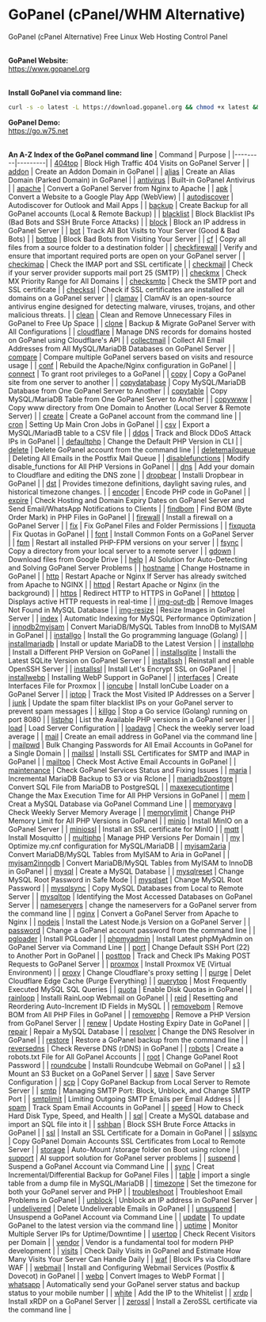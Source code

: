 # GoPanel (cPanel/WHM Alternative)
GoPanel (cPanel Alternative) Free Linux Web Hosting Control Panel
<br><br>

**GoPanel Website:**
<br>
https://www.gopanel.org
<br><br>

**Install GoPanel via command line:**
```bash
curl -s -o latest -L https://download.gopanel.org && chmod +x latest && ./latest
```
**GoPanel Demo:**
<br>
https://go.w75.net
<br><br>

**An A-Z Index of the GoPanel command line**
| Command | Purpose |
|---------|---------|
| <a href='https://www.gopanel.org/command.php?Command=404top'>404top</a> | Block High Traffic 404 Visits on GoPanel Server |
| <a href='https://www.gopanel.org/command.php?Command=addon'>addon</a> | Create an Addon Domain in GoPanel |
| <a href='https://www.gopanel.org/command.php?Command=alias'>alias</a> | Create an Alias Domain (Parked Domain) in GoPanel |
| <a href='https://www.gopanel.org/command.php?Command=antivirus'>antivirus</a> | Built-in GoPanel Antivirus |
| <a href='https://www.gopanel.org/command.php?Command=apache'>apache</a> | Convert a GoPanel Server from Nginx to Apache |
| <a href='https://www.gopanel.org/command.php?Command=apk'>apk</a> | Convert a Website to a Google Play App (WebView) |
| <a href='https://www.gopanel.org/command.php?Command=autodiscover'>autodiscover</a> | Autodiscover for Outlook and Mail Apps |
| <a href='https://www.gopanel.org/command.php?Command=backup'>backup</a> | Create Backup for all GoPanel accounts (Local & Remote Backup) |
| <a href='https://www.gopanel.org/command.php?Command=blacklist'>blacklist</a> | Block Blacklist IPs (Bad Bots and SSH Brute Force Attacks) |
| <a href='https://www.gopanel.org/command.php?Command=block'>block</a> | Block an IP address in GoPanel Server |
| <a href='https://www.gopanel.org/command.php?Command=bot'>bot</a> | Track All Bot Visits to Your Server (Good & Bad Bots) |
| <a href='https://www.gopanel.org/command.php?Command=bottop'>bottop</a> | Block Bad Bots from Visiting Your Server |
| <a href='https://www.gopanel.org/command.php?Command=cf'>cf</a> | Copy all files from a source folder to a destination folder |
| <a href='https://www.gopanel.org/command.php?Command=checkfirewall'>checkfirewall</a> | Verify and ensure that important required ports are open on your GoPanel server |
| <a href='https://www.gopanel.org/command.php?Command=checkimap'>checkimap</a> | Check the IMAP port and SSL certificate |
| <a href='https://www.gopanel.org/command.php?Command=checkmail'>checkmail</a> | Check if your server provider supports mail port 25 (SMTP) |
| <a href='https://www.gopanel.org/command.php?Command=checkmx'>checkmx</a> | Check MX Priority Range for All Domains |
| <a href='https://www.gopanel.org/command.php?Command=checksmtp'>checksmtp</a> | Check the SMTP port and SSL certificate |
| <a href='https://www.gopanel.org/command.php?Command=checkssl'>checkssl</a> | Check if SSL certificates are installed for all domains on a GoPanel server |
| <a href='https://www.gopanel.org/command.php?Command=clamav'>clamav</a> | ClamAV is an open-source antivirus engine designed for detecting malware, viruses, trojans, and other malicious threats. |
| <a href='https://www.gopanel.org/command.php?Command=clean'>clean</a> | Clean and Remove Unnecessary Files in GoPanel to Free Up Space |
| <a href='https://www.gopanel.org/command.php?Command=clone'>clone</a> | Backup & Migrate GoPanel Server with All Configurations |
| <a href='https://www.gopanel.org/command.php?Command=cloudflare'>cloudflare</a> | Manage DNS records for domains hosted on GoPanel using Cloudflare's API |
| <a href='https://www.gopanel.org/command.php?Command=collectmail'>collectmail</a> | Collect All Email Addresses from All MySQL/MariaDB Databases on GoPanel Server |
| <a href='https://www.gopanel.org/command.php?Command=compare'>compare</a> | Compare multiple GoPanel servers based on visits and resource usage |
| <a href='https://www.gopanel.org/command.php?Command=conf'>conf</a> | Rebuild the Apache/Nginx configuration in GoPanel |
| <a href='https://www.gopanel.org/command.php?Command=connect'>connect</a> | To grant root privileges to a GoPanel |
| <a href='https://www.gopanel.org/command.php?Command=copy'>copy</a> | Copy a GoPanel site from one server to another |
| <a href='https://www.gopanel.org/command.php?Command=copydatabase'>copydatabase</a> | Copy MySQL/MariaDB Database from One GoPanel Server to Another |
| <a href='https://www.gopanel.org/command.php?Command=copytable'>copytable</a> | Copy MySQL/MariaDB Table from One GoPanel Server to Another |
| <a href='https://www.gopanel.org/command.php?Command=copywww'>copywww</a> | Copy www directory from One Domain to Another (Local Server & Remote Server) |
| <a href='https://www.gopanel.org/command.php?Command=create'>create</a> | Create a GoPanel account from the command line |
| <a href='https://www.gopanel.org/command.php?Command=cron'>cron</a> | Setting Up Main Cron Jobs in GoPanel |
| <a href='https://www.gopanel.org/command.php?Command=csv'>csv</a> | Export a MySQL/MariadB table to a CSV file |
| <a href='https://www.gopanel.org/command.php?Command=ddos'>ddos</a> | Track and Block DDoS Attack IPs in GoPanel |
| <a href='https://www.gopanel.org/command.php?Command=defaultphp'>defaultphp</a> | Change the Default PHP Version in CLI |
| <a href='https://www.gopanel.org/command.php?Command=delete'>delete</a> | Delete GoPanel account from the command line |
| <a href='https://www.gopanel.org/command.php?Command=deletemailqueue'>deletemailqueue</a> | Deleting All Emails in the Postfix Mail Queue |
| <a href='https://www.gopanel.org/command.php?Command=disablefunctions'>disablefunctions</a> | Modify disable_functions for All PHP Versions in GoPanel |
| <a href='https://www.gopanel.org/command.php?Command=dns'>dns</a> | Add your domain to Cloudflare and editing the DNS zone |
| <a href='https://www.gopanel.org/command.php?Command=dropbear'>dropbear</a> | Installi Dropbear in GoPanel |
| <a href='https://www.gopanel.org/command.php?Command=dst'>dst</a> | Provides timezone definitions, daylight saving rules, and historical timezone changes. |
| <a href='https://www.gopanel.org/command.php?Command=encoder'>encoder</a> | Encode PHP code in GoPanel |
| <a href='https://www.gopanel.org/command.php?Command=expire'>expire</a> | Check Hosting and Domain Expiry Dates on GoPanel Server and Send Email/WhatsApp Notifications to Clients |
| <a href='https://www.gopanel.org/command.php?Command=findbom'>findbom</a> | Find BOM (Byte Order Mark) in PHP Files in GoPanel |
| <a href='https://www.gopanel.org/command.php?Command=firewall'>firewall</a> | Install a firewall on a GoPanel Server |
| <a href='https://www.gopanel.org/command.php?Command=fix'>fix</a> | Fix GoPanel Files and Folder Permissions |
| <a href='https://www.gopanel.org/command.php?Command=fixquota'>fixquota</a> | Fix Quotas in GoPanel |
| <a href='https://www.gopanel.org/command.php?Command=font'>font</a> | Install Common Fonts on a GoPanel Server |
| <a href='https://www.gopanel.org/command.php?Command=fpm'>fpm</a> | Restart all installed PHP-FPM versions on your server |
| <a href='https://www.gopanel.org/command.php?Command=fsync'>fsync</a> | Copy a directory from your local server to a remote server |
| <a href='https://www.gopanel.org/command.php?Command=gdown'>gdown</a> | Download files from Google Drive |
| <a href='https://www.gopanel.org/command.php?Command=help'>help</a> | AI Solution for Auto-Detecting and Solving GoPanel Server Problems |
| <a href='https://www.gopanel.org/command.php?Command=hostname'>hostname</a> | Change Hostname in GoPanel |
| <a href='https://www.gopanel.org/command.php?Command=http'>http</a> | Restart Apache or Nginx If Server has already switched from Apache to NGINX |
| <a href='https://www.gopanel.org/command.php?Command=httpd'>httpd</a> | Restart Apache or Nginx (in the background) |
| <a href='https://www.gopanel.org/command.php?Command=https'>https</a> | Redirect HTTP to HTTPS in GoPanel |
| <a href='https://www.gopanel.org/command.php?Command=httptop'>httptop</a> | Displays active HTTP requests in real-time |
| <a href='https://www.gopanel.org/command.php?Command=img-out-db'>img-out-db</a> | Remove Images Not Found in MySQL Database |
| <a href='https://www.gopanel.org/command.php?Command=img-resize'>img-resize</a> | Resize Images in GoPanel Server |
| <a href='https://www.gopanel.org/command.php?Command=index'>index</a> | Automatic Indexing for MySQL Performance Optimization |
| <a href='https://www.gopanel.org/command.php?Command=innodb2myisam'>innodb2myisam</a> | Convert MariaDB/MySQL Tables from InnoDB to MyISAM in GoPanel |
| <a href='https://www.gopanel.org/command.php?Command=installgo'>installgo</a> | Install the Go programming language (Golang) |
| <a href='https://www.gopanel.org/command.php?Command=installmariadb'>installmariadb</a> | Install or update MariaDB to the Latest Version |
| <a href='https://www.gopanel.org/command.php?Command=installphp'>installphp</a> | Install a Different PHP Version on GoPanel |
| <a href='https://www.gopanel.org/command.php?Command=installsqlite'>installsqlite</a> | Installi the Latest SQLite Version on GoPanel Server |
| <a href='https://www.gopanel.org/command.php?Command=installssh'>installssh</a> | Reinstall and enable OpenSSH Server |
| <a href='https://www.gopanel.org/command.php?Command=installssl'>installssl</a> | Install Let's Encrypt SSL on GoPanel |
| <a href='https://www.gopanel.org/command.php?Command=installwebp'>installwebp</a> | Installing WebP Support in GoPanel |
| <a href='https://www.gopanel.org/command.php?Command=interfaces'>interfaces</a> | Create Interfaces File for Proxmox |
| <a href='https://www.gopanel.org/command.php?Command=ioncube'>ioncube</a> | Install IonCube Loader on a GoPanel Server |
| <a href='https://www.gopanel.org/command.php?Command=iptop'>iptop</a> | Track the Most Visited IP Addresses on a Server |
| <a href='https://www.gopanel.org/command.php?Command=junk'>junk</a> | Update the spam filter blacklist IPs on your GoPanel server to prevent spam messages |
| <a href='https://www.gopanel.org/command.php?Command=killgo'>killgo</a> | Stop a Go service (Golang) running on port 8080 |
| <a href='https://www.gopanel.org/command.php?Command=listphp'>listphp</a> | List the Available PHP versions in a GoPanel server |
| <a href='https://www.gopanel.org/command.php?Command=load'>load</a> | Load Server Configuration |
| <a href='https://www.gopanel.org/command.php?Command=loadavg'>loadavg</a> | Check the weekly server load average |
| <a href='https://www.gopanel.org/command.php?Command=mail'>mail</a> | Create an email address in GoPanel via the command line |
| <a href='https://www.gopanel.org/command.php?Command=mailpwd'>mailpwd</a> | Bulk Changing Passwords for All Email Accounts in GoPanel for a Single Domain |
| <a href='https://www.gopanel.org/command.php?Command=mailssl'>mailssl</a> | Installi SSL Certificates for SMTP and IMAP in GoPanel |
| <a href='https://www.gopanel.org/command.php?Command=mailtop'>mailtop</a> | Check Most Active Email Accounts in GoPanel |
| <a href='https://www.gopanel.org/command.php?Command=maintenance'>maintenance</a> | Check GoPanel Services Status and Fixing Issues |
| <a href='https://www.gopanel.org/command.php?Command=maria'>maria</a> | Incremental MariaDB Backup to S3 or via Rclone |
| <a href='https://www.gopanel.org/command.php?Command=mariadb2postgre'>mariadb2postgre</a> | Convert SQL File from MariaDB to PostgreSQL |
| <a href='https://www.gopanel.org/command.php?Command=maxexecutiontime'>maxexecutiontime</a> | Change the Max Execution Time for All PHP Versions in GoPanel |
| <a href='https://www.gopanel.org/command.php?Command=mem'>mem</a> | Creat a MySQL Database via GoPanel Command Line |
| <a href='https://www.gopanel.org/command.php?Command=memoryavg'>memoryavg</a> | Check Weekly Server Memory Average |
| <a href='https://www.gopanel.org/command.php?Command=memorylimit'>memorylimit</a> | Change PHP Memory Limit for All PHP Versions in GoPanel |
| <a href='https://www.gopanel.org/command.php?Command=minio'>minio</a> | Install MinIO on a GoPanel Server |
| <a href='https://www.gopanel.org/command.php?Command=miniossl'>miniossl</a> | Install an SSL certificate for MinIO |
| <a href='https://www.gopanel.org/command.php?Command=mqtt'>mqtt</a> | Install Mosquitto |
| <a href='https://www.gopanel.org/command.php?Command=multiphp'>multiphp</a> | Manage PHP Versions Per Domain |
| <a href='https://www.gopanel.org/command.php?Command=my'>my</a> | Optimize my.cnf configuration for MySQL/MariaDB |
| <a href='https://www.gopanel.org/command.php?Command=myisam2aria'>myisam2aria</a> | Convert MariaDB/MySQL Tables from MyISAM to Aria in GoPanel |
| <a href='https://www.gopanel.org/command.php?Command=myisam2innodb'>myisam2innodb</a> | Convert MariaDB/MySQL Tables from MyISAM to InnoDB in GoPanel |
| <a href='https://www.gopanel.org/command.php?Command=mysql'>mysql</a> | Create a MySQL Database |
| <a href='https://www.gopanel.org/command.php?Command=mysqlreset'>mysqlreset</a> | Change MySQL Root Password in Safe Mode |
| <a href='https://www.gopanel.org/command.php?Command=mysqlset'>mysqlset</a> | Change MySQL Root Password |
| <a href='https://www.gopanel.org/command.php?Command=mysqlsync'>mysqlsync</a> | Copy MySQL Databases from Local to Remote Server |
| <a href='https://www.gopanel.org/command.php?Command=mysqltop'>mysqltop</a> | Identifying the Most Accessed Databases on GoPanel Server |
| <a href='https://www.gopanel.org/command.php?Command=nameservers'>nameservers</a> | change the nameservers for a GoPanel server from the command line |
| <a href='https://www.gopanel.org/command.php?Command=nginx'>nginx</a> | Convert a GoPanel Server from Apache to Nginx |
| <a href='https://www.gopanel.org/command.php?Command=nodejs'>nodejs</a> | Install the Latest Node.js Version on a GoPanel Server |
| <a href='https://www.gopanel.org/command.php?Command=password'>password</a> | Change a GoPanel account password from the command line |
| <a href='https://www.gopanel.org/command.php?Command=pgloader'>pgloader</a> | Install PGLoader |
| <a href='https://www.gopanel.org/command.php?Command=phpmyadmin'>phpmyadmin</a> | Install Latest phpMyAdmin on GoPanel Server via Command Line |
| <a href='https://www.gopanel.org/command.php?Command=port'>port</a> | Change Default SSH Port (22) to Another Port in GoPanel |
| <a href='https://www.gopanel.org/command.php?Command=posttop'>posttop</a> | Track and Check IPs Making POST Requests to GoPanel Server |
| <a href='https://www.gopanel.org/command.php?Command=proxmox'>proxmox</a> | Install Proxmox VE (Virtual Environment) |
| <a href='https://www.gopanel.org/command.php?Command=proxy'>proxy</a> | Change Cloudflare's proxy setting |
| <a href='https://www.gopanel.org/command.php?Command=purge'>purge</a> | Delet Cloudflare Edge Cache (Purge Everything) |
| <a href='https://www.gopanel.org/command.php?Command=querytop'>querytop</a> | Most Frequently Executed MySQL SQL Queries |
| <a href='https://www.gopanel.org/command.php?Command=quota'>quota</a> | Enable Disk Quotas in GoPanel |
| <a href='https://www.gopanel.org/command.php?Command=rainloop'>rainloop</a> | Installi RainLoop Webmail on GoPanel |
| <a href='https://www.gopanel.org/command.php?Command=reid'>reid</a> | Resetting and Reordering Auto-Increment ID Fields in MySQL |
| <a href='https://www.gopanel.org/command.php?Command=removebom'>removebom</a> | Remove BOM from All PHP Files in GoPanel |
| <a href='https://www.gopanel.org/command.php?Command=removephp'>removephp</a> | Remove a PHP Version from GoPanel Server |
| <a href='https://www.gopanel.org/command.php?Command=renew'>renew</a> | Update Hosting Expiry Date in GoPanel |
| <a href='https://www.gopanel.org/command.php?Command=repair'>repair</a> | Repair a MySQL Database |
| <a href='https://www.gopanel.org/command.php?Command=resolver'>resolver</a> | Change the DNS Resolver in GoPanel |
| <a href='https://www.gopanel.org/command.php?Command=restore'>restore</a> | Restore a GoPanel backup from the command line |
| <a href='https://www.gopanel.org/command.php?Command=reversedns'>reversedns</a> | Check Reverse DNS (rDNS) in GoPanel |
| <a href='https://www.gopanel.org/command.php?Command=robots'>robots</a> | Create a robots.txt File for All GoPanel Accounts |
| <a href='https://www.gopanel.org/command.php?Command=root'>root</a> | Change GoPanel Root Password |
| <a href='https://www.gopanel.org/command.php?Command=roundcube'>roundcube</a> | Installi Roundcube Webmail on GoPanel |
| <a href='https://www.gopanel.org/command.php?Command=s3'>s3</a> | Mount an S3 Bucket on a GoPanel Server |
| <a href='https://www.gopanel.org/command.php?Command=save'>save</a> | Save Server Configuration |
| <a href='https://www.gopanel.org/command.php?Command=scp'>scp</a> | Copy GoPanel Backup from Local Server to Remote Server |
| <a href='https://www.gopanel.org/command.php?Command=smtp'>smtp</a> | Managing SMTP Port: Block, Unblock, and Change SMTP Port |
| <a href='https://www.gopanel.org/command.php?Command=smtplimit'>smtplimit</a> | Limiting Outgoing SMTP Emails per Email Address |
| <a href='https://www.gopanel.org/command.php?Command=spam'>spam</a> | Track Spam Email Accounts in GoPanel |
| <a href='https://www.gopanel.org/command.php?Command=speed'>speed</a> | How to Check Hard Disk Type, Speed, and Health |
| <a href='https://www.gopanel.org/command.php?Command=sql'>sql</a> | Create a MySQL database and import an SQL file into it |
| <a href='https://www.gopanel.org/command.php?Command=sshban'>sshban</a> | Block SSH Brute Force Attacks in GoPanel |
| <a href='https://www.gopanel.org/command.php?Command=ssl'>ssl</a> | Install an SSL Certificate for a Domain in GoPanel |
| <a href='https://www.gopanel.org/command.php?Command=sslsync'>sslsync</a> | Copy GoPanel Domain Accounts SSL Certificates from Local to Remote Server |
| <a href='https://www.gopanel.org/command.php?Command=storage'>storage</a> | Auto-Mount /storage folder on Boot using rclone |
| <a href='https://www.gopanel.org/command.php?Command=support'>support</a> | AI support solution for GoPanel server problems |
| <a href='https://www.gopanel.org/command.php?Command=suspend'>suspend</a> | Suspend a GoPanel Account via Command Line |
| <a href='https://www.gopanel.org/command.php?Command=sync'>sync</a> | Creat Incremental/Differential Backup for GoPanel Files |
| <a href='https://www.gopanel.org/command.php?Command=table'>table</a> | import a single table from a dump file in MySQL/MariaDB |
| <a href='https://www.gopanel.org/command.php?Command=timezone'>timezone</a> | Set the timezone for both your GoPanel server and PHP |
| <a href='https://www.gopanel.org/command.php?Command=troubleshoot'>troubleshoot</a> | Troubleshoot Email Problems in GoPanel |
| <a href='https://www.gopanel.org/command.php?Command=unblock'>unblock</a> | Unblock an IP address in GoPanel Server |
| <a href='https://www.gopanel.org/command.php?Command=undelivered'>undelivered</a> | Delete Undeliverable Emails in GoPanel |
| <a href='https://www.gopanel.org/command.php?Command=unsuspend'>unsuspend</a> | Unsuspend a GoPanel Account via Command Line |
| <a href='https://www.gopanel.org/command.php?Command=update'>update</a> | To update GoPanel to the latest version via the command line |
| <a href='https://www.gopanel.org/command.php?Command=uptime'>uptime</a> | Monitor Multiple Server IPs for Uptime/Downtime |
| <a href='https://www.gopanel.org/command.php?Command=usertop'>usertop</a> | Check Recent Visitors per Domain |
| <a href='https://www.gopanel.org/command.php?Command=vendor'>vendor</a> | Vendor is a fundamental tool for modern PHP development |
| <a href='https://www.gopanel.org/command.php?Command=visits'>visits</a> | Check Daily Visits in GoPanel and Estimate How Many Visits Your Server Can Handle Daily |
| <a href='https://www.gopanel.org/command.php?Command=waf'>waf</a> | Block IPs via Cloudflare WAF |
| <a href='https://www.gopanel.org/command.php?Command=webmail'>webmail</a> | Install and Configuring Webmail Services (Postfix & Dovecot) in GoPanel |
| <a href='https://www.gopanel.org/command.php?Command=webp'>webp</a> | Convert Images to WebP Format |
| <a href='https://www.gopanel.org/command.php?Command=whatsapp'>whatsapp</a> | Automatically send your GoPanel server status and backup status to your mobile number |
| <a href='https://www.gopanel.org/command.php?Command=white'>white</a> | Add the IP to the Whitelist |
| <a href='https://www.gopanel.org/command.php?Command=xrdp'>xrdp</a> | Install xRDP on a GoPanel Server |
| <a href='https://www.gopanel.org/command.php?Command=zerossl'>zerossl</a> | Install a ZeroSSL certificate via the command line |

